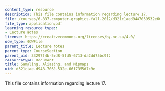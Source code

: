 ```yaml
---
content_type: resource
description: This file contains information regarding lecture 17.
file: /courses/6-837-computer-graphics-fall-2012/d321c1aed9487039532e66f7355d7c9e_MIT6_837F12_Lec17.pdf
file_type: application/pdf
learning_resource_types:
- Lecture Notes
license: https://creativecommons.org/licenses/by-nc-sa/4.0/
ocw_type: OCWFile
parent_title: Lecture Notes
parent_type: CourseSection
parent_uid: 33297f4b-5cd8-5fd5-6713-da2dd75bc9f7
resourcetype: Document
title: Sampling, Aliasing, and Mipmaps
uid: d321c1ae-d948-7039-532e-66f7355d7c9e
---
```

This file contains information regarding lecture 17.